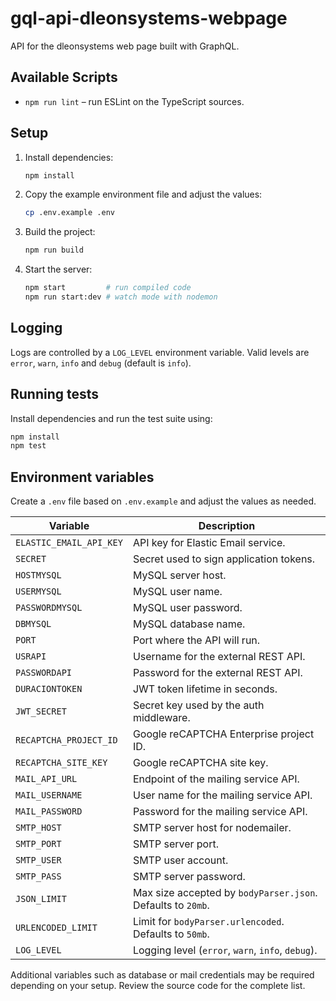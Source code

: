 # gql-api-dleonsystems-webpage

API for the dleonsystems web page built with GraphQL.

## Available Scripts

- `npm run lint` – run ESLint on the TypeScript sources.

## Setup

1. Install dependencies:
    ```bash
    npm install
    ```
2. Copy the example environment file and adjust the values:
    ```bash
    cp .env.example .env
    ```
3. Build the project:
    ```bash
    npm run build
    ```
4. Start the server:
    ```bash
    npm start         # run compiled code
    npm run start:dev # watch mode with nodemon
    ```

## Logging

Logs are controlled by a `LOG_LEVEL` environment variable. Valid levels are
`error`, `warn`, `info` and `debug` (default is `info`).

## Running tests

Install dependencies and run the test suite using:

```bash
npm install
npm test
```

## Environment variables

Create a `.env` file based on `.env.example` and adjust the values as needed.

| Variable                | Description                                |
|-------------------------|--------------------------------------------|
| `ELASTIC_EMAIL_API_KEY` | API key for Elastic Email service.         |
| `SECRET`                | Secret used to sign application tokens.    |
| `HOSTMYSQL`             | MySQL server host.                         |
| `USERMYSQL`             | MySQL user name.                           |
| `PASSWORDMYSQL`         | MySQL user password.                       |
| `DBMYSQL`               | MySQL database name.                       |
| `PORT`                  | Port where the API will run.               |
| `USRAPI`                | Username for the external REST API.        |
| `PASSWORDAPI`           | Password for the external REST API.        |
| `DURACIONTOKEN`         | JWT token lifetime in seconds.             |
| `JWT_SECRET`            | Secret key used by the auth middleware.    |
| `RECAPTCHA_PROJECT_ID`  | Google reCAPTCHA Enterprise project ID.    |
| `RECAPTCHA_SITE_KEY`    | Google reCAPTCHA site key.                 |
| `MAIL_API_URL`          | Endpoint of the mailing service API.       |
| `MAIL_USERNAME`         | User name for the mailing service API.     |
| `MAIL_PASSWORD`         | Password for the mailing service API.      |
| `SMTP_HOST`             | SMTP server host for nodemailer.           |
| `SMTP_PORT`             | SMTP server port.                          |
| `SMTP_USER`             | SMTP user account.                         |
| `SMTP_PASS`             | SMTP server password.                      |
| `JSON_LIMIT`            | Max size accepted by `bodyParser.json`. Defaults to `20mb`. |
| `URLENCODED_LIMIT`      | Limit for `bodyParser.urlencoded`. Defaults to `50mb`.      |
| `LOG_LEVEL`             | Logging level (`error`, `warn`, `info`, `debug`).           |

Additional variables such as database or mail credentials may be required depending on your setup. Review the source code for the complete list.
